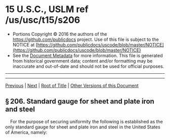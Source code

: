 ---
---

# 15 U.S.C., USLM ref /us/usc/t15/s206

* Portions Copyright © 2016 the authors of the https://github.com/publicdocs project.
  Use of this file is subject to the NOTICE at [https://github.com/publicdocs/uscode/blob/master/NOTICE](https://github.com/publicdocs/uscode/blob/master/NOTICE)
* See the [Document Metadata](././../../../../..//README.md) for more information.
  This file is generated from historical government data; content and/or formatting may be inaccurate and out-of-date and should not be used for official purposes.

----------
----------

[Previous](./../../../../..//us/usc/t15/ch6/schIII/m__us_usc_t15_ch6_schIII.md) | [Next](./../../../../..//us/usc/t15/ch6/schIII/m__us_usc_t15_s207.md) | [Root of Title](./../../../../../) | [Other Versions of this Document](https://publicdocs.github.io/go/links?ns=uslm&ref=%2Fus%2Fusc%2Ft15%2Fs206)

## § 206. Standard gauge for sheet and plate iron and steel

    For the purpose of securing uniformity the following is established as the only standard gauge for sheet and plate iron and steel in the United States of America, namely:

<table>

      <tr>

        <td> 

    Number of gauge  </td>

        <td> 

    Approximate thickness in fractions of an inch  </td>

        <td> 

    Approximate thickness in decimal parts of an inch  </td>

        <td> 

    Approximate thickness in millimeters  </td>

        <td> 

    Weight per square foot in ounces avoirdupois  </td>

        <td> 

    Weight per square foot in pounds avoirdupois  </td>

        <td> 

    Weight per square foot in kilograms  </td>

        <td> 

    Weight per square meter in kilograms  </td>

        <td> 

    Weight per square meter in pounds

    avoirdupois  </td>

  </tr>

      <tr>

        <td> 

    0000000  </td>

        <td> 

    1/2  </td>

        <td> 

    .5  </td>

        <td> 

    12.7  </td>

        <td> 

    320  </td>

        <td> 

    20.00  </td>

        <td> 

    9.072  </td>

        <td> 

    97.65  </td>

        <td> 

    215.28  </td>

  </tr>

      <tr>

        <td> 

    000000  </td>

        <td> 

    15/32  </td>

        <td> 

    .46875  </td>

        <td> 

    11.90625  </td>

        <td> 

    300  </td>

        <td> 

    18.75  </td>

        <td> 

    8.505  </td>

        <td> 

    91.55  </td>

        <td> 

    201.82  </td>

  </tr>

      <tr>

        <td> 

    00000  </td>

        <td> 

    7/16  </td>

        <td> 

    .4375  </td>

        <td> 

    11.1125  </td>

        <td> 

    280  </td>

        <td> 

    17.50  </td>

        <td> 

    7.983  </td>

        <td> 

    85.44  </td>

        <td> 

    188.37  </td>

  </tr>

      <tr>

        <td> 

    0000  </td>

        <td> 

    13/32  </td>

        <td> 

    .40625  </td>

        <td> 

    10.31875  </td>

        <td> 

    260  </td>

        <td> 

    16.25  </td>

        <td> 

    7.371  </td>

        <td> 

    79.33  </td>

        <td> 

    174.91  </td>

  </tr>

      <tr>

        <td> 

    000  </td>

        <td> 

    3/8  </td>

        <td> 

    .375  </td>

        <td> 

    9.525  </td>

        <td> 

    240  </td>

        <td> 

    15  </td>

        <td> 

    6.804  </td>

        <td> 

    73.24  </td>

        <td> 

    161.46  </td>

  </tr>

      <tr>

        <td> 

    00  </td>

        <td> 

    11/32  </td>

        <td> 

    .34375  </td>

        <td> 

    8.73125  </td>

        <td> 

    220  </td>

        <td> 

    13.75  </td>

        <td> 

    6.237  </td>

        <td> 

    67.13  </td>

        <td> 

    148.00  </td>

  </tr>

      <tr>

        <td> 

    0  </td>

        <td> 

    5/16  </td>

        <td> 

    .3125  </td>

        <td> 

    7.9375  </td>

        <td> 

    200  </td>

        <td> 

    12.50  </td>

        <td> 

    5.67  </td>

        <td> 

    61.03  </td>

        <td> 

    134.55  </td>

  </tr>

      <tr>

        <td> 

    1  </td>

        <td> 

    9/32  </td>

        <td> 

    .28125  </td>

        <td> 

    7.14375  </td>

        <td> 

    180  </td>

        <td> 

    11.25  </td>

        <td> 

    5.103  </td>

        <td> 

    54.93  </td>

        <td> 

    121.09  </td>

  </tr>

      <tr>

        <td> 

    2  </td>

        <td> 

    17/64  </td>

        <td> 

    .265625  </td>

        <td> 

    6.746875  </td>

        <td> 

    170  </td>

        <td> 

    10.625  </td>

        <td> 

    4.819  </td>

        <td> 

    51.88  </td>

        <td> 

    114.37  </td>

  </tr>

      <tr>

        <td> 

    3  </td>

        <td> 

    1/4  </td>

        <td> 

    .25  </td>

        <td> 

    6.35  </td>

        <td> 

    160  </td>

        <td> 

    10  </td>

        <td> 

    4.536  </td>

        <td> 

    48.82  </td>

        <td> 

    107.64  </td>

  </tr>

      <tr>

        <td> 

    4  </td>

        <td> 

    15/64  </td>

        <td> 

    .234375  </td>

        <td> 

    5.953125  </td>

        <td> 

    150  </td>

        <td> 

    9.375  </td>

        <td> 

    4.252  </td>

        <td> 

    45.77  </td>

        <td> 

    100.91  </td>

  </tr>

      <tr>

        <td> 

    5  </td>

        <td> 

    7/32  </td>

        <td> 

    .21875  </td>

        <td> 

    5.55625  </td>

        <td> 

    140  </td>

        <td> 

    8.75  </td>

        <td> 

    3.969  </td>

        <td> 

    42.72  </td>

        <td> 

    94.18  </td>

  </tr>

      <tr>

        <td> 

    6  </td>

        <td> 

    13/64  </td>

        <td> 

    .203125  </td>

        <td> 

    5.159375  </td>

        <td> 

    130  </td>

        <td> 

    8.125  </td>

        <td> 

    3.685  </td>

        <td> 

    39.67  </td>

        <td> 

    87.45  </td>

  </tr>

      <tr>

        <td> 

    7  </td>

        <td> 

    3/16  </td>

        <td> 

    .1875  </td>

        <td> 

    4.7625  </td>

        <td> 

    120  </td>

        <td> 

    7.5  </td>

        <td> 

    3.402  </td>

        <td> 

    36.62  </td>

        <td> 

    80.72  </td>

  </tr>

      <tr>

        <td> 

    8  </td>

        <td> 

    11/64  </td>

        <td> 

    .171875  </td>

        <td> 

    4.365625  </td>

        <td> 

    110  </td>

        <td> 

    6.875  </td>

        <td> 

    3.118  </td>

        <td> 

    33.57  </td>

        <td> 

    74.00  </td>

  </tr>

      <tr>

        <td> 

    9  </td>

        <td> 

    5/32  </td>

        <td> 

    .15625  </td>

        <td> 

    3.96875  </td>

        <td> 

    100  </td>

        <td> 

    6.25  </td>

        <td> 

    2.835  </td>

        <td> 

    30.52  </td>

        <td> 

    67.27  </td>

  </tr>

      <tr>

        <td> 

    10  </td>

        <td> 

    9/64  </td>

        <td> 

    .140625  </td>

        <td> 

    3.571875  </td>

        <td> 

    90  </td>

        <td> 

    5.625  </td>

        <td> 

    2.552  </td>

        <td> 

    27.46  </td>

        <td> 

    60.55  </td>

  </tr>

      <tr>

        <td> 

    11  </td>

        <td> 

    1/8  </td>

        <td> 

    .125  </td>

        <td> 

    3.175  </td>

        <td> 

    80  </td>

        <td> 

    5  </td>

        <td> 

    2.268  </td>

        <td> 

    24.41  </td>

        <td> 

    53.82  </td>

  </tr>

      <tr>

        <td> 

    12  </td>

        <td> 

    7/64  </td>

        <td> 

    .109375  </td>

        <td> 

    2.778125  </td>

        <td> 

    70  </td>

        <td> 

    4.375  </td>

        <td> 

    1.984  </td>

        <td> 

    21.36  </td>

        <td> 

    47.09  </td>

  </tr>

      <tr>

        <td> 

    13  </td>

        <td> 

    3/32  </td>

        <td> 

    .09375  </td>

        <td> 

    2.38125  </td>

        <td> 

    60  </td>

        <td> 

    3.75  </td>

        <td> 

    1.701  </td>

        <td> 

    18.31  </td>

        <td> 

    40.36  </td>

  </tr>

      <tr>

        <td> 

    14  </td>

        <td> 

    5/64  </td>

        <td> 

    .078125  </td>

        <td> 

    1.984375  </td>

        <td> 

    50  </td>

        <td> 

    3.125  </td>

        <td> 

    1.417  </td>

        <td> 

    15.26  </td>

        <td> 

    33.64  </td>

  </tr>

      <tr>

        <td> 

    15  </td>

        <td> 

    9/128  </td>

        <td> 

    .0703125  </td>

        <td> 

    1.7859375  </td>

        <td> 

    45  </td>

        <td> 

    2.8125  </td>

        <td> 

    1.276  </td>

        <td> 

    13.73  </td>

        <td> 

    30.27  </td>

  </tr>

      <tr>

        <td> 

    16  </td>

        <td> 

    1/16  </td>

        <td> 

    .0625  </td>

        <td> 

    1.5875  </td>

        <td> 

    40  </td>

        <td> 

    2.5  </td>

        <td> 

    1.134  </td>

        <td> 

    12.21  </td>

        <td> 

    26.91  </td>

  </tr>

      <tr>

        <td> 

    17  </td>

        <td> 

    9/160  </td>

        <td> 

    .05625  </td>

        <td> 

    1.42875  </td>

        <td> 

    36  </td>

        <td> 

    2.25  </td>

        <td> 

    1.021  </td>

        <td> 

    10.99  </td>

        <td> 

    24.22  </td>

  </tr>

      <tr>

        <td> 

    18  </td>

        <td> 

    1/20  </td>

        <td> 

    .05  </td>

        <td> 

    1.27  </td>

        <td> 

    32  </td>

        <td> 

    2  </td>

        <td> 

    .9072  </td>

        <td> 

    9.765  </td>

        <td> 

    21.53  </td>

  </tr>

      <tr>

        <td> 

    19  </td>

        <td> 

    7/160  </td>

        <td> 

    .04375  </td>

        <td> 

    1.11125  </td>

        <td> 

    28  </td>

        <td> 

    1.75  </td>

        <td> 

    .7938  </td>

        <td> 

    8.544  </td>

        <td> 

    18.84  </td>

  </tr>

      <tr>

        <td> 

    20  </td>

        <td> 

    3/80  </td>

        <td> 

    .0375  </td>

        <td> 

    .9525  </td>

        <td> 

    24  </td>

        <td> 

    1.50  </td>

        <td> 

    .6804  </td>

        <td> 

    7.324  </td>

        <td> 

    16.15  </td>

  </tr>

      <tr>

        <td> 

    21  </td>

        <td> 

    11/320  </td>

        <td> 

    .034375  </td>

        <td> 

    .873125  </td>

        <td> 

    22  </td>

        <td> 

    1.375  </td>

        <td> 

    .6237  </td>

        <td> 

    6.713  </td>

        <td> 

    14.80  </td>

  </tr>

      <tr>

        <td> 

    22  </td>

        <td> 

    1/32  </td>

        <td> 

    .03125  </td>

        <td> 

    .793750  </td>

        <td> 

    20  </td>

        <td> 

    1.25  </td>

        <td> 

    .567  </td>

        <td> 

    6.103  </td>

        <td> 

    13.46  </td>

  </tr>

      <tr>

        <td> 

    23  </td>

        <td> 

    9/320  </td>

        <td> 

    .028125  </td>

        <td> 

    .714375  </td>

        <td> 

    18  </td>

        <td> 

    1.125  </td>

        <td> 

    .5103  </td>

        <td> 

    5.493  </td>

        <td> 

    12.11  </td>

  </tr>

      <tr>

        <td> 

    24  </td>

        <td> 

    1/40  </td>

        <td> 

    .025  </td>

        <td> 

    .635  </td>

        <td> 

    16  </td>

        <td> 

    1  </td>

        <td> 

    .4536  </td>

        <td> 

    4.882  </td>

        <td> 

    10.76  </td>

  </tr>

      <tr>

        <td> 

    25  </td>

        <td> 

    7/320  </td>

        <td> 

    .021875  </td>

        <td> 

    .555625  </td>

        <td> 

    14  </td>

        <td> 

    .875  </td>

        <td> 

    .3969  </td>

        <td> 

    4.272  </td>

        <td> 

    9.42  </td>

  </tr>

      <tr>

        <td> 

    26  </td>

        <td> 

    3/160  </td>

        <td> 

    .01875  </td>

        <td> 

    .47625  </td>

        <td> 

    12  </td>

        <td> 

    .75  </td>

        <td> 

    .3402  </td>

        <td> 

    3.662  </td>

        <td> 

    8.07  </td>

  </tr>

      <tr>

        <td> 

    27  </td>

        <td> 

    11/640  </td>

        <td> 

    .0171875  </td>

        <td> 

    .4365625  </td>

        <td> 

    11  </td>

        <td> 

    .6875  </td>

        <td> 

    .3119  </td>

        <td> 

    3.357  </td>

        <td> 

    7.40  </td>

  </tr>

      <tr>

        <td> 

    28  </td>

        <td> 

    1/64  </td>

        <td> 

    .015625  </td>

        <td> 

    .396875  </td>

        <td> 

    10  </td>

        <td> 

    .625  </td>

        <td> 

    .2835  </td>

        <td> 

    3.052  </td>

        <td> 

    6.73  </td>

  </tr>

      <tr>

        <td> 

    29  </td>

        <td> 

    9/640  </td>

        <td> 

    .0140625  </td>

        <td> 

    .3571875  </td>

        <td> 

    9  </td>

        <td> 

    .5625  </td>

        <td> 

    .2551  </td>

        <td> 

    2.746  </td>

        <td> 

    6.05  </td>

  </tr>

      <tr>

        <td> 

    30  </td>

        <td> 

    1/80  </td>

        <td> 

    .0125  </td>

        <td> 

    .3175  </td>

        <td> 

    8  </td>

        <td> 

    .5  </td>

        <td> 

    .2268  </td>

        <td> 

    2.441  </td>

        <td> 

    5.38  </td>

  </tr>

      <tr>

        <td> 

    31  </td>

        <td> 

    7/640  </td>

        <td> 

    .0109375  </td>

        <td> 

    .2778125  </td>

        <td> 

    7  </td>

        <td> 

    .4375  </td>

        <td> 

    .1984  </td>

        <td> 

    2.136  </td>

        <td> 

    4.71  </td>

  </tr>

      <tr>

        <td> 

    32  </td>

        <td> 

    13/1280  </td>

        <td> 

    .01015625  </td>

        <td> 

    .25796875  </td>

        <td> 

    6½  </td>

        <td> 

    .40625  </td>

        <td> 

    .1843  </td>

        <td> 

    1.983  </td>

        <td> 

    4.37  </td>

  </tr>

      <tr>

        <td> 

    33  </td>

        <td> 

    3/320  </td>

        <td> 

    .009375  </td>

        <td> 

    .238125  </td>

        <td> 

    6  </td>

        <td> 

    .375  </td>

        <td> 

    .1701  </td>

        <td> 

    1.831  </td>

        <td> 

    4.04  </td>

  </tr>

      <tr>

        <td> 

    34  </td>

        <td> 

    11/1280  </td>

        <td> 

    .00859375  </td>

        <td> 

    .21828125  </td>

        <td> 

    5½  </td>

        <td> 

    .34375  </td>

        <td> 

    .1559  </td>

        <td> 

    1.678  </td>

        <td> 

    3.70  </td>

  </tr>

      <tr>

        <td> 

    35  </td>

        <td> 

    5/640  </td>

        <td> 

    .0078125  </td>

        <td> 

    .1984375  </td>

        <td> 

    5  </td>

        <td> 

    .3125  </td>

        <td> 

    .1417  </td>

        <td> 

    1.526  </td>

        <td> 

    3.36  </td>

  </tr>

      <tr>

        <td> 

    36  </td>

        <td> 

    9/1280  </td>

        <td> 

    .00703125  </td>

        <td> 

    .17859375  </td>

        <td> 

    4½  </td>

        <td> 

    .28125  </td>

        <td> 

    .1276  </td>

        <td> 

    1.373  </td>

        <td> 

    3.03  </td>

  </tr>

      <tr>

        <td> 

    37  </td>

        <td> 

    17/2560  </td>

        <td> 

    .006640625  </td>

        <td> 

    .168671875  </td>

        <td> 

    4¼  </td>

        <td> 

    .265625  </td>

        <td> 

    .1205  </td>

        <td> 

    1.297  </td>

        <td> 

    2.87  </td>

  </tr>

      <tr>

        <td> 

    38  </td>

        <td> 

    1/160  </td>

        <td> 

    .00625  </td>

        <td> 

    .15875  </td>

        <td> 

    4  </td>

        <td> 

    .25  </td>

        <td> 

    .1134  </td>

        <td> 

    1.221  </td>

        <td> 

    2.69  </td>

  </tr>

    </table>

    The same and no other shall be used in determining duties and taxes levied by the United States of America on sheet and plate iron and steel. But this subchapter shall not be construed to increase duties upon any articles which may be imported.

([Mar. 3, 1893, ch. 221, § 1][/us/act/1893-03-03/ch221/s1], [27 Stat. 746][/us/stat/27/746].)

 __References in Text__ 

    This subchapter, referred to in text, was in the original “this act”, meaning [act Mar. 3, 1893, ch. 221][/us/act/1893-03-03/ch221], [27 Stat. 746][/us/stat/27/746], which is classified to sections 206 to 208 of this title.

----------

[Previous](./../../../../..//us/usc/t15/ch6/schIII/m__us_usc_t15_ch6_schIII.md) | [Next](./../../../../..//us/usc/t15/ch6/schIII/m__us_usc_t15_s207.md) | [Root of Title](./../../../../../) | [Other Versions of this Document](https://publicdocs.github.io/go/links?ns=uslm&ref=%2Fus%2Fusc%2Ft15%2Fs206)

----------
----------

[/us/act/1893-03-03/ch221/s1]: https://publicdocs.github.io/go/links?ns=uslm&ref=%2Fus%2Fact%2F1893-03-03%2Fch221%2Fs1
[/us/stat/27/746]: https://publicdocs.github.io/go/links?ns=uslm&ref=%2Fus%2Fstat%2F27%2F746
[/us/act/1893-03-03/ch221]: https://publicdocs.github.io/go/links?ns=uslm&ref=%2Fus%2Fact%2F1893-03-03%2Fch221
[/us/stat/27/746]: https://publicdocs.github.io/go/links?ns=uslm&ref=%2Fus%2Fstat%2F27%2F746


